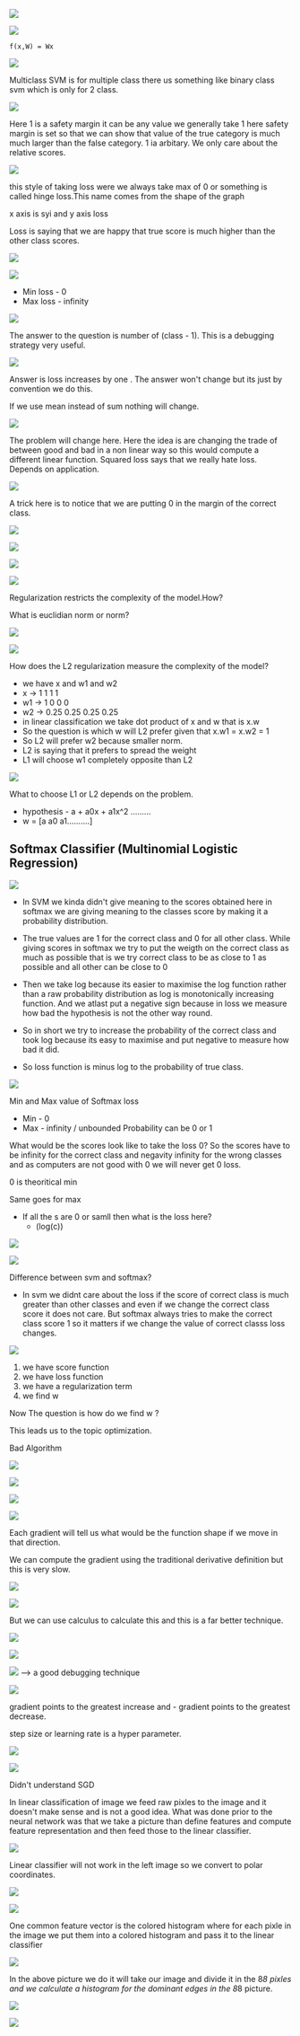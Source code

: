 ![](./images/lecture3/img1.JPG)

![](./images/lecture3/img2.JPG)

```
f(x,W) = Wx
```

![](./images/lecture3/img3.JPG)

Multiclass SVM is for multiple class there us something like binary class svm which is only for 2 class.

![](./images/lecture3/img4.JPG)

Here 1 is a safety margin it can be any value we generally take 1 here safety margin is set so that we can show that value of the true category is much much larger than the false category. 1 ia arbitary. We only care about the relative scores.

![](./images/lecture3/img5.JPG)

this style of taking loss were we always take max of 0 or something is called hinge loss.This name comes from the shape of the graph 

x axis is syi and y axis loss

Loss is saying that we are happy that true score is much higher than the other class scores.

![](./images/lecture3/img6.JPG)

![](./images/lecture3/img7.JPG)

- Min loss - 0
- Max loss - infinity

![](./images/lecture3/img8.JPG)

The answer to the question is number of (class - 1). This is a debugging strategy very useful.

![](./images/lecture3/img9.JPG)

Answer is loss increases by one . The answer won't change but its just by convention we do this.

If we use mean instead of sum nothing will change.

![](./images/lecture3/img10.JPG)

The problem will change here. Here the idea is are changing the trade of between good and bad in a non linear way so this would compute a different linear function. 
Squared loss says that we really hate loss.
Depends on application.

![](./images/lecture3/img11.JPG)

A trick here is to notice that we are putting 0 in the margin of the correct class. 

![](./images/lecture3/img12.JPG)

![](./images/lecture3/img13.JPG)

![](./images/lecture3/img16.JPG)

![](./images/lecture3/img14.JPG)

Regularization restricts the complexity of the model.How?

What is euclidian norm or norm?

![](./images/lecture3/img15.JPG)

![](./images/lecture3/img17.JPG)

How does the L2 regularization measure the complexity of the model?
- we have x and w1 and w2 
- x -> 1 1 1 1
- w1 -> 1 0 0 0
- w2 -> 0.25 0.25 0.25 0.25
- in linear classification we take dot product of x and w that is x.w
- So the question is which w will L2 prefer given that x.w1 = x.w2 = 1
- So L2 will prefer w2 because smaller norm.
- L2 is saying that it prefers to spread the weight
- L1 will choose w1 completely opposite than L2 

![](./images/lecture3/img18.JPG)

What to choose L1 or L2 depends on the problem.

- hypothesis - a + a0x + a1x^2 .........
- w = [a a0 a1..........]

## Softmax Classifier (Multinomial Logistic Regression)

![](./images/lecture3/img19.JPG)

- In SVM we kinda didn't give meaning to the scores obtained here in softmax we are giving meaning to the classes score by making it a probability distribution.

- The true values are 1 for the correct class and 0 for all other class. While giving scores in softmax we try to put the weigth on the correct class as much as possible that is we try correct class to be as close to 1 as possible and all other can be close to 0

- Then we take log because its easier to maximise the log function rather than a raw probability distribution as log is monotonically increasing function. And we atlast put a negative sign because in loss we measure how bad the hypothesis is not the other way round.

- So in short we try to increase the probability of the correct class and took log because its easy to maximise and put negative to measure how bad it did.

- So loss function is minus log to the probability of true class.

![](./images/lecture3/img20.JPG)

Min and Max value of Softmax loss
- Min - 0
- Max - infinity / unbounded
Probability can be 0 or 1

What would be the scores look like to take the loss 0?
So the scores have to be infinity for the correct class and negavity infinity for the wrong classes and as computers are not good with 0 we will never get 0 loss.

0 is theoritical min

Same goes for max

- If all the s are 0 or samll then what is the loss here?
    - (log(c))

![](./images/lecture3/img21.JPG)

![](./images/lecture3/img22.JPG)

Difference between svm and softmax?
- In svm we didnt care about the loss if the score of correct class is much greater than other classes and even if we change the correct class score it does not care. But softmax always tries to make the correct class score 1 so it matters if we change the value of correct classs loss changes.

![](./images/lecture3/img23.JPG)

1. we have score function
2. we have loss function
3. we have a regularization term
4. we find w

Now The question is how do we find w ?

This leads us to the topic optimization.

Bad Algorithm

![](./images/lecture3/img24.JPG)

![](./images/lecture3/img25.JPG)

![](./images/lecture3/img26.JPG)

![](./images/lecture3/img27.JPG)

Each gradient will tell us what would be the function shape if we move in that direction.

We can compute the gradient using the traditional derivative definition but this is very slow.

![](./images/lecture3/img28.JPG)

![](./images/lecture3/img29.JPG)

But we can use calculus to calculate this and this is a far better technique.

![](./images/lecture3/img30.JPG)

![](./images/lecture3/img31.JPG)

![](./images/lecture3/img32.JPG) --> a good debugging technique

![](./images/lecture3/img33.JPG) 

gradient points to the greatest increase and - gradient points to the greatest decrease.

step size or learning rate is a hyper parameter.

![](./images/lecture3/img34.JPG) 

![](./images/lecture3/img35.JPG) 

Didn't understand SGD

In linear classification of image we feed raw pixles to the image and it doesn't make sense and is not a good idea. What was done prior to the neural network was that we take a picture than define features and compute feature representation and then feed those to the linear classifier. 

![](./images/lecture3/img36.JPG)

Linear classifier will not work in the left image so we convert to polar coordinates.

![](./images/lecture3/img37.JPG)

![](./images/lecture3/img38.JPG)

One common feature vector is the colored histogram where for each pixle in the image we put them into a colored histogram and pass it to the linear classifier

![](./images/lecture3/img39.JPG)

In the above picture we do it will take our image and divide it in the 8*8 pixles and we calculate a histogram for the dominant edges in the 8*8 picture.

![](./images/lecture3/img40.JPG)

![](./images/lecture3/img41.JPG)